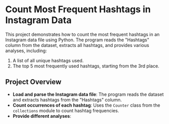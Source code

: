 # Count Most Frequent Hashtags in Instagram Data

This project demonstrates how to count the most frequent hashtags in an Instagram data file using Python. The program reads the "Hashtags" column from the dataset, extracts all hashtags, and provides various analyses, including:
1. A list of all unique hashtags used.
2. The top 5 most frequently used hashtags, starting from the 3rd place.

## Project Overview
- **Load and parse the Instagram data file**: The program reads the dataset and extracts hashtags from the "Hashtags" column.
- **Count occurrences of each hashtag**: Uses the `Counter` class from the `collections` module to count hashtag frequencies.
- **Provide different analyses**:

